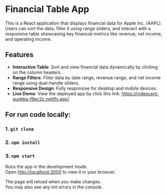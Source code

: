 # Financial Table App

This is a React application that displays financial data for Apple Inc. (AAPL). Users can sort the data, filter it using range sliders, and interact with a responsive table showcasing key financial metrics like revenue, net income, and operating income.
## Features

- **Interactive Table**: Sort and view financial data dynamically by clicking on the column headers..
- **Range Filters**: Filter data by date range, revenue range, and net income range using dual-handle sliders.
- **Responsive Design**: Fully responsive for desktop and mobile devices.
- **Live Demo**: View the deployed app by click this link: https://iridescent-quokka-f9ec2c.netlify.app/

## For run code locally:
### 1. `git clone`

### 2. `npm install`

### 3. `npm start`

Runs the app in the development mode.\
Open [http://localhost:3000](http://localhost:3000) to view it in your browser.

The page will reload when you make changes.\
You may also see any lint errors in the console.
